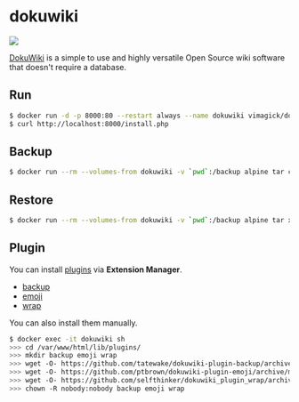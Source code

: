 dokuwiki
========

![](https://badge.imagelayers.io/vimagick/dokuwiki:latest.svg)

[DokuWiki][1] is a simple to use and highly versatile Open Source wiki software that doesn't require a database. 

## Run

```bash
$ docker run -d -p 8000:80 --restart always --name dokuwiki vimagick/dokuwiki
$ curl http://localhost:8000/install.php
```

## Backup

```bash
$ docker run --rm --volumes-from dokuwiki -v `pwd`:/backup alpine tar czf /backup/dw-backup.tgz /var/www/html
```

## Restore

```bash
$ docker run --rm --volumes-from dokuwiki -v `pwd`:/backup alpine tar xzf /backup/dw-backup.tgz
```

## Plugin

You can install [plugins][2] via **Extension Manager**.

- [backup](https://www.dokuwiki.org/plugin:backup)
- [emoji](https://www.dokuwiki.org/plugin:emoji)
- [wrap](https://www.dokuwiki.org/plugin:wrap)

You can also install them manually.

```bash
$ docker exec -it dokuwiki sh
>>> cd /var/www/html/lib/plugins/
>>> mkdir backup emoji wrap
>>> wget -O- https://github.com/tatewake/dokuwiki-plugin-backup/archive/master.tar.gz | tar xz --strip 1 -C backup
>>> wget -O- https://github.com/ptbrown/dokuwiki-plugin-emoji/archive/master.tar.gz | tar xz --strip 1 -C emoji
>>> wget -O- https://github.com/selfthinker/dokuwiki_plugin_wrap/archive/stable.tar.gz | tar xz --strip 1 -C wrap
>>> chown -R nobody:nobody backup emoji wrap
```

[1]: https://www.dokuwiki.org/dokuwiki
[2]: https://www.dokuwiki.org/plugins
